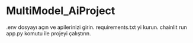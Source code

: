 # MultiModel_AiProject
.env dosyayı açın ve apilerinizi girin.
requirements.txt yi kurun.
chainlit run app.py komutu ile projeyi çalıştırın.
